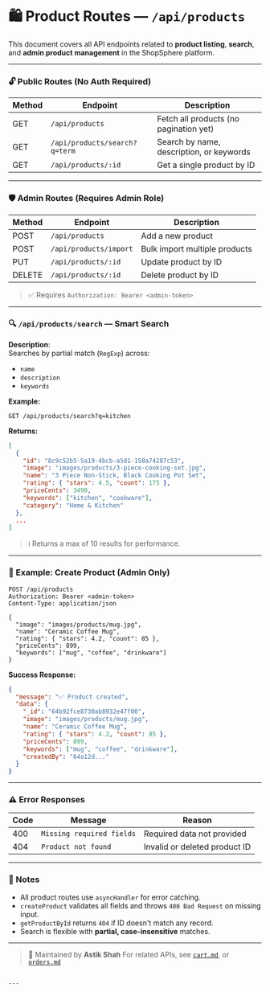 
# 🛍️ Product Routes — `/api/products`

This document covers all API endpoints related to **product listing**, **search**, and **admin product management** in the ShopSphere platform.

---

### 🔓 Public Routes (No Auth Required)

| Method | Endpoint                 | Description                              |
|--------|--------------------------|------------------------------------------|
| GET    | `/api/products`          | Fetch all products (no pagination yet)   |
| GET    | `/api/products/search?q=term` | Search by name, description, or keywords |
| GET    | `/api/products/:id`      | Get a single product by ID               |

---

### 🛡️ Admin Routes (Requires Admin Role)

| Method | Endpoint                  | Description                    |
|--------|---------------------------|--------------------------------|
| POST   | `/api/products`           | Add a new product              |
| POST   | `/api/products/import`    | Bulk import multiple products  |
| PUT    | `/api/products/:id`       | Update product by ID           |
| DELETE | `/api/products/:id`       | Delete product by ID           |

> ✅ Requires `Authorization: Bearer <admin-token>`

---

### 🔍 `/api/products/search` — Smart Search

**Description**:  
Searches by partial match (`RegExp`) across:
- `name`
- `description`
- `keywords`

**Example:**

```http
GET /api/products/search?q=kitchen
````

**Returns:**

```json
[
  {
    "id": "8c9c52b5-5a19-4bcb-a5d1-158a74287c53",
    "image": "images/products/3-piece-cooking-set.jpg",
    "name": "3 Piece Non-Stick, Black Cooking Pot Set",
    "rating": { "stars": 4.5, "count": 175 },
    "priceCents": 3499,
    "keywords": ["kitchen", "cookware"],
    "category": "Home & Kitchen"
  },
  ...
]
```

> ℹ️ Returns a max of 10 results for performance.

---

### 🧾 Example: Create Product (Admin Only)

```http
POST /api/products
Authorization: Bearer <admin-token>
Content-Type: application/json

{
  "image": "images/products/mug.jpg",
  "name": "Ceramic Coffee Mug",
  "rating": { "stars": 4.2, "count": 85 },
  "priceCents": 899,
  "keywords": ["mug", "coffee", "drinkware"]
}
```

**Success Response:**

```json
{
  "message": "✅ Product created",
  "data": {
    "_id": "64b92fce8730ab8932e47f00",
    "image": "images/products/mug.jpg",
    "name": "Ceramic Coffee Mug",
    "rating": { "stars": 4.2, "count": 85 },
    "priceCents": 899,
    "keywords": ["mug", "coffee", "drinkware"],
    "createdBy": "64a12d..."
  }
}
```

---

### ⚠️ Error Responses

| Code | Message                   | Reason                        |
| ---- | ------------------------- | ----------------------------- |
| 400  | `Missing required fields` | Required data not provided    |
| 404  | `Product not found`       | Invalid or deleted product ID |

---


### 📘 Notes

* All product routes use `asyncHandler` for error catching.
* `createProduct` validates all fields and throws `400 Bad Request` on missing input.
* `getProductById` returns `404` if ID doesn't match any record.
* Search is flexible with **partial, case-insensitive** matches.

---

> 👤 Maintained by **Astik Shah**
> For related APIs, see [`cart.md`](./cart.md), or [`orders.md`](./orders.md)

```

---





